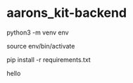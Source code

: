 # aarons_kit-backend

python3 -m venv env

source env/bin/activate

pip install -r requirements.txt

hello
